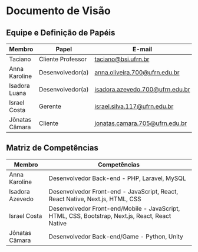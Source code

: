 # Documento de Visão

## Equipe e Definição de Papéis

| Membro         | Papel             | E-mail                          |
| -------------- | ----------------- | ------------------------------- |
| Taciano        | Cliente Professor | taciano@bsi.ufrn.br             |
| Anna Karoline  | Desenvolvedor(a)  | anna.oliveira.700@ufrn.edu.br   |
| Isadora Luana  | Desenvolvedor(a)  | isadora.azevedo.700@ufrn.edu.br |
| Israel Costa   | Gerente           | israel.silva.117@ufrn.edu.br    |
| Jônatas Câmara | Cliente           | jonatas.camara.705@ufrn.edu.br  |

## Matriz de Competências

| Membro          | Competências                                                                                    |
| --------------- | ----------------------------------------------------------------------------------------------- |
| Anna Karoline   | Desenvolvedor Back-end - PHP, Laravel, MySQL                                                    |
| Isadora Azevedo | Desenvolvedor Front-end - JavaScript, React, React Native, Next.js, HTML, CSS                   |
| Israel Costa    | Desenvolvedor Front-end/Mobile - JavaScript, HTML, CSS, Bootstrap, Next.js, React, React Native |
| Jônatas Câmara  | Desenvolvedor Back-end/Game - Python, Unity                                                     |
